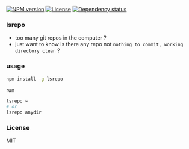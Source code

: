[![NPM version][npm-img]][npm-url]
[![License][license-img]][license-url]
[![Dependency status][david-img]][david-url]

### lsrepo
* too many git repos in the computer ?
* just want to know is there any repo not `nothing to commit, working directory clean` ?

### usage

```sh
npm install -g lsrepo
```

run

```sh
lsrepo ~
# or
lsrepo anydir
```

### License
MIT

[npm-img]: https://img.shields.io/npm/v/lsrepo.svg?style=flat-square
[npm-url]: https://npmjs.org/package/lsrepo
[license-img]: http://img.shields.io/badge/license-MIT-green.svg?style=flat-square
[license-url]: http://opensource.org/licenses/MIT
[david-img]: https://img.shields.io/david/coderhaoxin/node-lsrepo.svg?style=flat-square
[david-url]: https://david-dm.org/coderhaoxin/node-lsrepo
